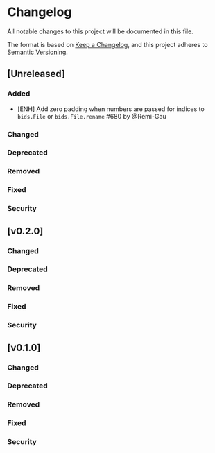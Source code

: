 # Changelog

All notable changes to this project will be documented in this file.

The format is based on [Keep a Changelog](https://keepachangelog.com/en/1.0.0/),
and this project adheres to [Semantic Versioning](https://semver.org/spec/v2.0.0.html).

<!--
### Added

### Changed

### Deprecated

### Removed

### Fixed

### Security
-->

## [Unreleased]

### Added

* [ENH] Add zero padding when numbers are passed for indices to `bids.File` or `bids.File.rename` #680 by @Remi-Gau

### Changed

### Deprecated

### Removed

### Fixed

### Security


## [v0.2.0]

### Changed

### Deprecated

### Removed

### Fixed

### Security

## [v0.1.0]

### Changed

### Deprecated

### Removed

### Fixed

### Security
